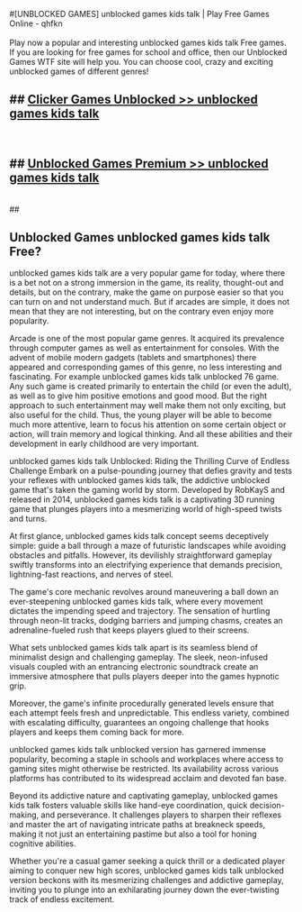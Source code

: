 #[UNBLOCKED GAMES] unblocked games kids talk | Play Free Games Online - qhfkn <br>
<br>
Play now a popular and interesting unblocked games kids talk Free games. If you are looking for free games for school and office, then our Unblocked Games WTF site will help you. You can choose cool, crazy and exciting unblocked games of different genres!


## ##  [Clicker Games Unblocked >> unblocked games kids talk](http://freeplayer.one?title=unblocked_games_kids_talk&ref=22)
  <br>

##  ## [Unblocked Games Premium >> unblocked games kids talk](http://freeplayer.one?title=unblocked_games_kids_talk&ref=22)
  <br>
  ##



## Unblocked Games unblocked games kids talk Free?

unblocked games kids talk are a very popular game for today, where there is a bet not on a strong immersion in the game, its reality, thought-out and details, but on the contrary, make the game on purpose easier so that you can turn on and not understand much. But if arcades are simple, it does not mean that they are not interesting, but on the contrary even enjoy more popularity.

Arcade is one of the most popular game genres. It acquired its prevalence through computer games as well as entertainment for consoles. With the advent of mobile modern gadgets (tablets and smartphones) there appeared and corresponding games of this genre, no less interesting and fascinating. For example unblocked games kids talk unblocked 76 game. Any such game is created primarily to entertain the child (or even the adult), as well as to give him positive emotions and good mood. But the right approach to such entertainment may well make them not only exciting, but also useful for the child. Thus, the young player will be able to become much more attentive, learn to focus his attention on some certain object or action, will train memory and logical thinking. And all these abilities and their development in early childhood are very important.

unblocked games kids talk Unblocked: Riding the Thrilling Curve of Endless Challenge
Embark on a pulse-pounding journey that defies gravity and tests your reflexes with unblocked games kids talk, the addictive unblocked game that's taken the gaming world by storm. Developed by RobKayS and released in 2014, unblocked games kids talk is a captivating 3D running game that plunges players into a mesmerizing world of high-speed twists and turns.

At first glance, unblocked games kids talk concept seems deceptively simple: guide a ball through a maze of futuristic landscapes while avoiding obstacles and pitfalls. However, its devilishly straightforward gameplay swiftly transforms into an electrifying experience that demands precision, lightning-fast reactions, and nerves of steel.

The game's core mechanic revolves around maneuvering a ball down an ever-steepening unblocked games kids talk, where every movement dictates the impending speed and trajectory. The sensation of hurtling through neon-lit tracks, dodging barriers and jumping chasms, creates an adrenaline-fueled rush that keeps players glued to their screens.

What sets unblocked games kids talk apart is its seamless blend of minimalist design and challenging gameplay. The sleek, neon-infused visuals coupled with an entrancing electronic soundtrack create an immersive atmosphere that pulls players deeper into the games hypnotic grip.

Moreover, the game's infinite procedurally generated levels ensure that each attempt feels fresh and unpredictable. This endless variety, combined with escalating difficulty, guarantees an ongoing challenge that hooks players and keeps them coming back for more.

unblocked games kids talk unblocked version has garnered immense popularity, becoming a staple in schools and workplaces where access to gaming sites might otherwise be restricted. Its availability across various platforms has contributed to its widespread acclaim and devoted fan base.

Beyond its addictive nature and captivating gameplay, unblocked games kids talk fosters valuable skills like hand-eye coordination, quick decision-making, and perseverance. It challenges players to sharpen their reflexes and master the art of navigating intricate paths at breakneck speeds, making it not just an entertaining pastime but also a tool for honing cognitive abilities.

Whether you're a casual gamer seeking a quick thrill or a dedicated player aiming to conquer new high scores, unblocked games kids talk unblocked version beckons with its mesmerizing challenges and addictive gameplay, inviting you to plunge into an exhilarating journey down the ever-twisting track of endless excitement.